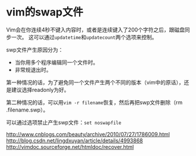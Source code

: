 # vim的swap文件

Vim会在你连续4秒不键入内容时，或者是连续键入了200个字符之后，跟磁盘同步一次。
这可以通过`updatetime`和`updatecount`两个选项来控制。

swp文件产生原因分为：
* 当你用多个程序编辑同一个文件时。
* 非常规退出时。

第一种情况的话，为了避免同一个文件产生两个不同的版本（vim中的原话），还是建议选择readonly为好。

第二种情况的话，可以用`vim -r filename`恢复，然后再把swp文件删除（rm .filename.swp）。

可以通过选项禁止产生swp文件：`set noswapfile`

http://www.cnblogs.com/beauty/archive/2010/07/27/1786009.html
http://blog.csdn.net/lingdxuyan/article/details/4993868
http://vimdoc.sourceforge.net/htmldoc/recover.html
